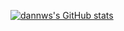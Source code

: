 [![dannws's GitHub stats](https://github-readme-stats.vercel.app/api?username=dannws)](https://github.com/anuraghazra/github-readme-stats)
